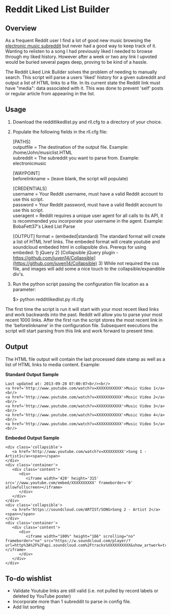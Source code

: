 Reddit Liked List Builder
=========================

Overview
--------
As a frequent Reddit user I find a lot of good new music browsing the [electronic music subreddit](http://www.reddit.com/r/electronicmusic) but never had a good way to keep track of it.  Wanting to relisten to a song I had previously liked I needed to browse through my liked history.  However after a week or two any link I upvoted would be buried several pages deep, proving to be kind of a hassle.  

The Reddit Liked Link Builder solves the problem of needing to manually search.  This script will parse a users 'liked' history for a given subreddit and output a list of HTML links to a file.  In its current state the Reddit link must have "media": data associated with it.  This was done to prevent 'self' posts or regular article from appearing in the list.

Usage
-----
1. Download the redditlikedlist.py and rll.cfg to a directory of your choice.  
2. Populate the following fields in the rll.cfg file:
    
    [PATHS]  
    outputfile = The destination of the output file.  Example: /home/John/musiclist.HTML  
    subreddit = The subreddit you want to parse from.  Example: electronicmusic  
  
    [WAYPOINT]  
    beforelinkname = (leave blank, the script will populate)  
  
    [CREDENTIALS]  
    username = Your Reddit username, must have a valid Reddit account to use this script.  
    password = Your Reddit password, must have a valid Reddit account to use this script.  
    useragent = Reddit requires a unique user agent for all calls to its API, it is recommended you incorporate your username in the agent.  Example: BobaFett37's Liked List Parse 

    [OUTPUT]
    format = (embeded|standard) The standard format will create a list of HTML href links.  The embeded format will create youtube and soundcloud embeded html in collapsible divs. Prereqs for using embeded: 1) jQuery 2) [Collapsible jQuery plugin - https://github.com/juven14/Collapsible](https://github.com/juven14/Collapsible) 3) While not required the css file, and images will add some a nice touch to the collapsible/expandible div's.
    
  
3. Run the python script passing the configuration file location as a parameter:

    $> python redditlikedlist.py rll.cfg

The first time the script is run it will start with your most recent liked links and work backwards into the past.  Reddit will allow you to parse your most recent 1000 links.  After the first run the script stores the most recent link in the 'beforelinkname' in the configuration file.  Subsequent executions the script will start parsing from this link and work forward to present time.

Output
------

The HTML file output will contain the last processed date stamp as well as a list of HTML links to media content.  Example:

**Standard Output Sample**

    Last updated at: 2013-09-20 07:00:07<br/><br/>
    <a href='http://www.youtube.com/watch?v=XXXXXXXXXXX'>Music Video 1</a><br/>
    <a href='http://www.youtube.com/watch?v=XXXXXXXXXXX'>Music Video 2</a><br/>
    <a href='http://www.youtube.com/watch?v=XXXXXXXXXXX'>Music Video 3</a><br/>
    <a href='http://www.youtube.com/watch?v=XXXXXXXXXXX'>Music Video 4</a><br/>
    <a href='http://www.youtube.com/watch?v=XXXXXXXXXXX'>Music Video 5</a><br/>

**Embeded Output Sample**

    <div class='collapsible'>
       <a href='http://www.youtube.com/watch?v=XXXXXXXXX'>Song 1 - Artist1</a><span></span>
    </div>
    <div class='container'>
       <div class='content'>
          <div>
             <iframe width='420' height='315' src='//www.youtube.com/embed/XXXXXXXXXX' frameborder='0' allowfullscreen></iframe>
          </div>
       </div>
    </div>
    <div class='collapsible'>
       <a href='https://soundcloud.com/ARTIST/SONG>Song 2 - Artist 2</a><span></span>
    </div>
    <div class='container'>
       <div class='content'>
          <div>
             <iframe width="100%" height="166" scrolling="no" frameborder="no" src="https://w.soundcloud.com/player/?url=http%3A%2F%2Fapi.soundcloud.com%2Ftracks%XXXXXXXXXX&show_artwork=true"></iframe>
          </div>
       </div>
    </div>


To-do wishlist
---------------
- Validate Youtube links are still valid (i.e. not pulled by record labels or deleted by YouTube poster)
- Incorporate more than 1 subreddit to parse in config file.
- Add list sorting
